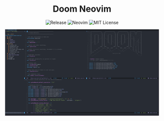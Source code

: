 <div align="center">

# Doom Neovim

![Release](https://img.shields.io/badge/release-alpha%201.0-green?style=for-the-badge)
![Neovim](https://img.shields.io/badge/Neovim-0.4-%2357A143?style=for-the-badge)
![MIT License](https://img.shields.io/badge/LICENSE-MIT-%23FE7D37?style=for-the-badge)

![A picture of doom neovim running](doom-neovim.png "Doom Neovim")

<div/>
